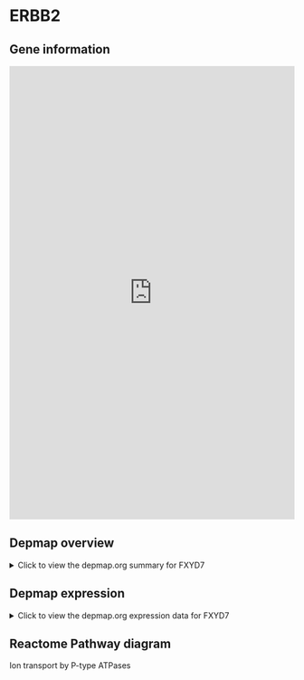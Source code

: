 <h1>ERBB2</h1>

<h2>Gene information</h2>
<iframe src="https://depmap.org/portal/gene/FXYD7?tab=about" style="border:none;width:100%;height:800px"></iframe>

<h2>Depmap overview</h2>
<details>
  <summary>Click to view the depmap.org summary for FXYD7</summary>
  <iframe src="https://depmap.org/portal/gene/FXYD7?tab=overview" style="border:none;width:100%;height:800px"></iframe>
</details>

<h2>Depmap expression</h2>
<details>
  <summary>Click to view the depmap.org expression data for FXYD7</summary>
  <iframe src="https://depmap.org/portal/gene/FXYD7?tab=characterization" style="border:none;width:100%;height:800px"></iframe>
</details>



<h2>Reactome Pathway diagram</h2>
Ion transport by P-type ATPases
<div id="diagramHolder"></div>

<script>
    //Creating the Reactome Diagram widget
    //Take into account a proxy needs to be set up in your server side pointing to www.reactome.org
    function onReactomeDiagramReady(){  //This function is automatically called when the widget code is ready to be used
        var diagram = Reactome.Diagram.create({
            "placeHolder" : "diagramHolder",
            "width" : 900,
            "height" : 500
        });

        //Initialising it to the "Hemostasis" pathway
        diagram.loadDiagram("R-HSA-936837");

        //Adding different listeners

        diagram.onDiagramLoaded(function (loaded) {
            console.info("Loaded ", loaded);
            diagram.flagItems("BAD");
	    diagram.flagItems("Q92934");
            if (loaded == "R-HSA-936837") diagram.selectItem("R-HSA-936837");
        });

     }
</script>



